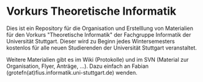 # Vorkurs Theoretische Informatik
Dies ist ein Repository für die Organisation und Erstelllung von Materialien für den Vorkurs "Theoretische Informatik" der Fachgruppe Informatik der Universität Stuttgart.
Dieser wird zu Beginn jedes Wintersemesters kostenlos für alle neuen Studierenden der Universität Stuttgart veranstaltet.

Weitere Materialien gibt es im Wiki (Protokolle) und im SVN (Material zur Organisation, Flyer, Anträge, ...). Dazu einfach an Fabian (grotefn(at)fius.informatik.uni-stuttgart.de) wenden.
